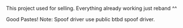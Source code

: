 This project used for selling. Everything already working just reband ^^


Good Pastes!
Note: Spoof driver use public btbd spoof driver.

